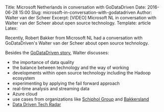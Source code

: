 Title: Microsoft Netherlands in conversation with GoDataDriven
Date: 2016-06-28 15:00
Slug: microsoft-in-conversation-with-godatadriven
Author: Walter van der Scheer
Excerpt: [VIDEO] Microsoft NL in conversation with Walter van der Scheer about open source technology.
Template: article
Latex:

<span class="lead"> Recently, Robert Bakker from Microsoft NL had a conversation with GoDataDriven's Walter van der Scheer about open source technology.</span>

Besides the [GoDataDriven story](https://www.godatadriven.com/our-story "The GoDataDriven story"), Walter discusses:

- the importance of data quality
- the balance between technology and the way of working
- developments within open source technology including the Hadoop ecosystem
- experimenting by applying the fail forward approach
- real-time analysis and streaming data
- Azure cloud
- use cases from organizations like [Schiphol Group](https://www.godatadriven.com/casestudy-schipholgroup "Case study Schiphol Group") and [Bakkersland](https://www.godatadriven.com/casestudy-bakkersland "Case study Bakkersland")
- [Data Driven Tech Radar](http://www.datadriventechradar.com "Data Driven Tech Radar")

